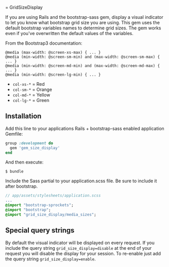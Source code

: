 = GridSizeDisplay

If you are using Rails and the bootstrap-sass gem, display a visual indicator to let
you know what bootstrap grid size you are using.  This gem uses the default
bootstrap variables names to determine grid sizes.  The gem works even if you've overwritten
the default values of the variables.


From the Bootstrap3 documentation:
```
@media (max-width: @screen-xs-max) { ... }
@media (min-width: @screen-sm-min) and (max-width: @screen-sm-max) { ... }
@media (min-width: @screen-md-min) and (max-width: @screen-md-max) { ... }
@media (min-width: @screen-lg-min) { ... }
```

- `col-xs-*` = Red
- `col-sm-*` = Orange
- `col-md-*` = Yellow
- `col-lg-*` = Green





## Installation

Add this line to your applications Rails + bootstrap-sass enabled application Gemfile:

```ruby
group :development do
  gem 'gem_size_display'
end
```

And then execute:

```
$ bundle
```

Include the Sass partial to your application.scss file. Be sure to include it after bootstrap.

```sass
// app/assets/stylesheets/application.scss
...
@import "bootstrap-sprockets";
@import "bootstrap";
@import "grid_size_display/media_sizes";
```

## Special query strings

By default the visual indicator will be displayed on every request.  If you include
the query string `grid_size_display=disable` at the end of your request you will disable
the display for your session.  To re-enable just add the query string `grid_size_display=enable`.
